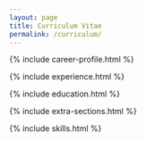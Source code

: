 ```yaml
---
layout: page
title: Curriculum Vitae
permalink: /curriculum/
---
```


<link rel="stylesheet" href="../css/cv.css">


{% include career-profile.html %}

{% include experience.html %}

{% include education.html %}

{% include extra-sections.html %}

{% include skills.html %}
